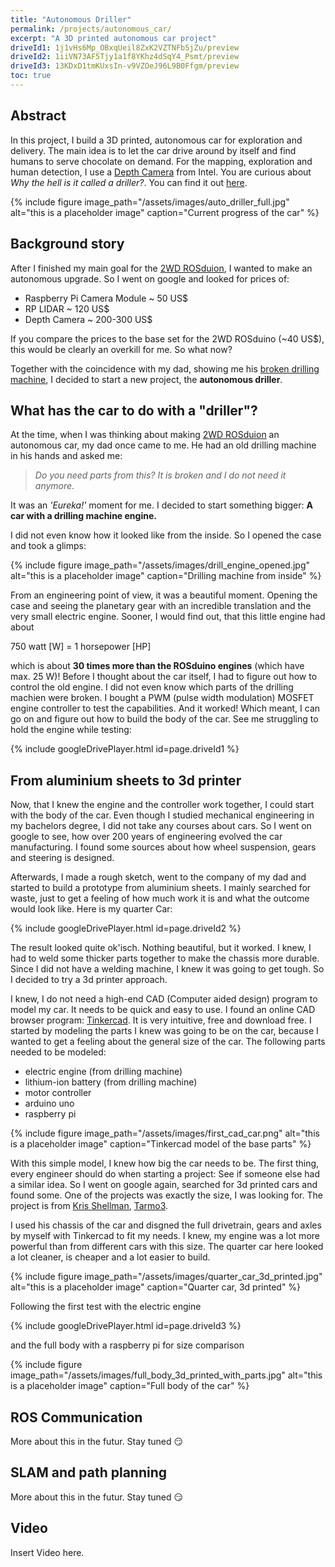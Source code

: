 ```yaml
---
title: "Autonomous Driller"
permalink: /projects/autonomous_car/
excerpt: "A 3D printed autonomous car project"
driveId1: 1j1vHs6Mp_OBxqUeil8ZxK2VZTNFb5jZu/preview
driveId2: 1iiVN73AF5Tjy1a1f8YKhz4dSqY4_Psmt/preview
driveId3: 13KDxD1tmKUxsIn-v9VZOeJ96L9B0Ffgm/preview
toc: true
---
```


## Abstract

In this project, I build a 3D printed, autonomous car for exploration and delivery. The main idea is to let the car drive around by itself and find humans to serve chocolate on demand. For the mapping, exploration and human detection, I use a [Depth Camera](https://www.intelrealsense.com/depth-camera-d455/) from Intel. You are curious about *Why the hell is it called a driller?*. You can find it out [here](#what-has-the-car-to-do-with-a-driller).

{% include figure image_path="/assets/images/auto_driller_full.jpg" alt="this is a placeholder image" caption="Current progress of the car" %}

## Background story

After I finished my main goal for the [2WD ROSduion](https://www.fbjelonic.com/projects/2wdarduino/), I wanted to make an autonomous upgrade. So I went on google and looked for prices of:

- Raspberry Pi Camera Module ~ 50 US$
- RP LIDAR ~ 120 US$
- Depth Camera ~ 200-300 US$

If you compare the prices to the base set for the 2WD ROSduino (~40 US$), this would be clearly an overkill for me. So what now?

Together with the coincidence with my dad, showing me his [broken drilling machine](#what-has-the-car-to-do-with-a-driller), I decided to start a new project, the **autonomous driller**.

## What has the car to do with a "driller"?

At the time, when I was thinking about making [2WD ROSduion](https://www.fbjelonic.com/projects/2wdarduino/) an autonomous car, my dad once came to me. He had an old drilling machine in his hands and asked me: 

> *Do you need parts from this? It is broken and I do not need it anymore*. 

It was an *'Eureka!'* moment for me. I decided to start something bigger: **A car with a drilling machine engine.**

I did not even know how it looked like from the inside. So I opened the case and took a glimps:

{% include figure image_path="/assets/images/drill_engine_opened.jpg" alt="this is a placeholder image" caption="Drilling machine from inside" %}

From an engineering point of view, it was a beautiful moment. Opening the case and seeing the planetary gear with an incredible translation and the very small electric engine. Sooner, I would find out, that this little engine had about 

750 watt [W] = 1 horsepower [HP]

which is about **30 times more than the ROSduino engines** (which have max. 25 W)!
Before I thought about the car itself, I had to figure out how to control the old engine. I did not even know which parts of the drilling machien were broken. I bought a PWM (pulse width modulation) MOSFET engine controller to test the capabilities. And it worked! Which meant, I can go on and figure out how to build the body of the car. See me struggling to hold the engine while testing:

{% include googleDrivePlayer.html id=page.driveId1 %}

## From aluminium sheets to 3d printer

Now, that I knew the engine and the controller work together, I could start with the body of the car. Even though I studied mechanical engineering in my bachelors degree, I did not take any courses about cars. So I went on google to see, how over 200 years of engineering evolved the car manufacturing. I found some sources about how wheel suspension, gears and steering is designed.

Afterwards, I made a rough sketch, went to the company of my dad and started to build a prototype from aluminium sheets. I mainly searched for waste, just to get a feeling of how much work it is and what the outcome would look like. Here is my quarter Car:

{% include googleDrivePlayer.html id=page.driveId2 %}

The result looked quite ok'isch. Nothing beautiful, but it worked. I knew, I had to weld some thicker parts together to make the chassis more durable. Since I did not have a welding machine, I knew it was going to get tough. So I decided to try a 3d printer approach.

I knew, I do not need a high-end CAD (Computer aided design) program to model my car. It needs to be quick and easy to use. I found an online CAD browser program: [Tinkercad](https://www.tinkercad.com/). It is very intuitive, free and download free. I started by modeling the parts I knew was going to be on the car, because I wanted to get a feeling about the general size of the car. The following parts needed to be modeled:

* electric engine (from drilling machine)
* lithium-ion battery (from drilling machine)
* motor controller
* arduino uno
* raspberry pi

{% include figure image_path="/assets/images/first_cad_car.png" alt="this is a placeholder image" caption="Tinkercad model of the base parts" %}

With this simple model, I knew how big the car needs to be.
The first thing, every engineer should do when starting a project: See if someone else had a similar idea. So I went on google again, searched for 3d printed cars and found some. One of the projects was exactly the size, I was looking for. The project is from [Kris Shellman](https://www.instagram.com/engineeringns/), [Tarmo3](https://www.thingiverse.com/thing:3547058). 

I used his chassis of the car and disgned the full drivetrain, gears and axles by myself with Tinkercad to fit my needs. I knew, my engine was a lot more powerful than from different cars with this size. The quarter car here looked a lot cleaner, is cheaper and a lot easier to build.

{% include figure image_path="/assets/images/quarter_car_3d_printed.jpg" alt="this is a placeholder image" caption="Quarter car, 3d printed" %}

Following the first test with the electric engine

{% include googleDrivePlayer.html id=page.driveId3 %}

and the full body with a raspberry pi for size comparison

{% include figure image_path="/assets/images/full_body_3d_printed_with_parts.jpg" alt="this is a placeholder image" caption="Full body of the car" %}

## ROS Communication

More about this in the futur. Stay tuned :smirk:

## SLAM and path planning

More about this in the futur. Stay tuned :smirk:

## Video

Insert Video here.
